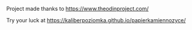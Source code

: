 Project made thanks to https://www.theodinproject.com/

Try your luck at https://kaliberpoziomka.github.io/papierkamiennozyce/
